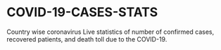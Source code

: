 # COVID-19-CASES-STATS
Country wise coronavirus Live statistics of number of confirmed cases, recovered patients, and death toll due to the COVID-19.
